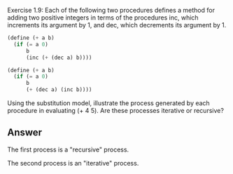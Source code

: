 Exercise 1.9: Each of the following two procedures defines a method for adding two positive integers in terms of the procedures inc, which increments its argument by 1, and dec, which decrements its argument by 1.

```scheme
(define (+ a b)
  (if (= a 0)
      b
      (inc (+ (dec a) b))))

(define (+ a b)
  (if (= a 0)
      b
      (+ (dec a) (inc b))))
```

Using the substitution model, illustrate the process generated by each procedure in evaluating (+ 4 5). Are these processes iterative or recursive?

## Answer

The first process is a "recursive" process.

The second process is an "iterative" process.
